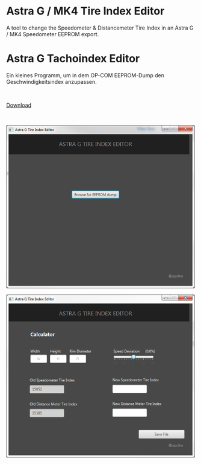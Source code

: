 # Astra G / MK4 Tire Index Editor
A tool to change the Speedometer &amp; Distancemeter Tire Index in an Astra G / MK4 Speedometer EEPROM export.

# Astra G Tachoindex Editor
Ein kleines Programm, um in dem OP-COM EEPROM-Dump den Geschwindigkeitsindex anzupassen.

&nbsp;&nbsp;

<a href="https://github.com/opctim/Astra-G-Tire-Index-Editor/raw/master/Astra-G_Tire_Index_Editor.jar">Download</a>

&nbsp;&nbsp;

![alt text](https://raw.githubusercontent.com/opctim/Astra-G-Tire-Index-Editor/master/tie_1_screenshot.png)


![alt text](https://raw.githubusercontent.com/opctim/Astra-G-Tire-Index-Editor/master/tie_2_screenshot.png)
